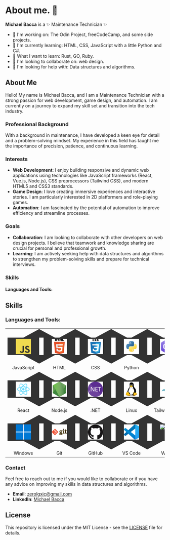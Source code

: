 # About me. 👋

**Michael Bacca** is a ✨ Maintenance Technician ✨

- 🔭 I'm working on: The Odin Project, freeCodeCamp, and some side projects.
- 🌱 I'm currently learning: HTML, CSS, JavaScript with a little Python and C#.
- 🌱 What I want to learn: Rust, GO, Ruby. 
- 🤝 I'm looking to collaborate on: web design.
- 🤔 I'm looking for help with: Data structures and algorithms.

## About Me

Hello! My name is Michael Bacca, and I am a Maintenance Technician with a strong passion for web development, game design, and automation. I am currently on a journey to expand my skill set and transition into the tech industry.

### Professional Background

With a background in maintenance, I have developed a keen eye for detail and a problem-solving mindset. My experience in this field has taught me the importance of precision, patience, and continuous learning.

### Interests

- **Web Development**: I enjoy building responsive and dynamic web applications using technologies like JavaScript frameworks (React, Vue.js, Node.js), CSS preprocessors (Tailwind CSS), and modern HTML5 and CSS3 standards.
- **Game Design**: I love creating immersive experiences and interactive stories. I am particularly interested in 2D platformers and role-playing games.
- **Automation**: I am fascinated by the potential of automation to improve efficiency and streamline processes.

### Goals

- **Collaboration**: I am looking to collaborate with other developers on web design projects. I believe that teamwork and knowledge sharing are crucial for personal and professional growth.
- **Learning**: I am actively seeking help with data structures and algorithms to strengthen my problem-solving skills and prepare for technical interviews.

### Skills

#### Languages and Tools:

<style>
.hexagon {
  position: relative;
  width: 100px; 
  height: 55px;
  background-color: #333;
  margin: 27.5px 0;
  display: inline-block;
}

.hexagon:before,
.hexagon:after {
  content: "";
  position: absolute;
  width: 0;
  border-left: 50px solid transparent;
  border-right: 50px solid transparent;
}

.hexagon:before {
  bottom: 100%;
  border-bottom: 27.5px solid #333;
}

.hexagon:after {
  top: 100%;
  width: 0;
  border-top: 27.5px solid #333;
}

.hexagon img {
  position: absolute;
  top: 50%;
  left: 50%;
  transform: translate(-50%, -50%);
  width: 48px;
  height: 48px;
}
</style>

## Skills

### Languages and Tools:

<table>
  <tr>
    <td align="center" width="120">
      <a href="https://developer.mozilla.org/en-US/docs/Web/JavaScript">
        <div class="hexagon">
          <img src="https://raw.githubusercontent.com/github/explore/master/topics/javascript/javascript.png" alt="JavaScript" />
        </div>
      </a>
      <br>JavaScript
    </td>
    <td align="center" width="120">
      <a href="https://developer.mozilla.org/en-US/docs/Web/HTML">
        <div class="hexagon">
          <img src="https://raw.githubusercontent.com/github/explore/master/topics/html/html.png" alt="HTML" />
        </div>
      </a>
      <br>HTML
    </td>
    <td align="center" width="120">
      <a href="https://developer.mozilla.org/en-US/docs/Web/CSS">
        <div class="hexagon">
          <img src="https://raw.githubusercontent.com/github/explore/master/topics/css/css.png" alt="CSS" />
        </div>
      </a>
      <br>CSS
    </td>
    <td align="center" width="120">
      <a href="https://www.python.org/">
        <div class="hexagon">
          <img src="https://raw.githubusercontent.com/github/explore/master/topics/python/python.png" alt="Python" />
        </div>
      </a>
      <br>Python
    </td>
    <td align="center" width="120">
      <a href="https://docs.microsoft.com/en-us/dotnet/csharp/">
        <div class="hexagon">
          <img src="https://raw.githubusercontent.com/github/explore/master/topics/csharp/csharp.png" alt="C#" />
        </div>
      </a>
      <br>C#
    </td>
  </tr>
  <tr>
    <td align="center" width="120">
      <a href="https://reactjs.org/">
        <div class="hexagon">
          <img src="https://raw.githubusercontent.com/github/explore/master/topics/react/react.png" alt="React" />
        </div>
      </a>
      <br>React
    </td>
    <td align="center" width="120">
      <a href="https://nodejs.org/">
        <div class="hexagon">
          <img src="https://raw.githubusercontent.com/github/explore/master/topics/nodejs/nodejs.png" alt="Node.js" />
        </div>
      </a>
      <br>Node.js
    </td>
    <td align="center" width="120">
      <a href="https://dotnet.microsoft.com/">
        <div class="hexagon">
          <img src="https://raw.githubusercontent.com/github/explore/master/topics/dotnet/dotnet.png" alt=".NET" />
        </div>
      </a>
      <br>.NET
    </td>
    <td align="center" width="120">
      <a href="https://www.linux.org/">
        <div class="hexagon">
          <img src="https://raw.githubusercontent.com/github/explore/master/topics/linux/linux.png" alt="Linux" />
        </div>
      </a>
      <br>Linux
    </td>
    <td align="center" width="120">
      <a href="https://tailwindcss.com/">
        <div class="hexagon">
          <img src="https://raw.githubusercontent.com/github/explore/master/topics/tailwind/tailwind.png" alt="Tailwind CSS" />
        </div>
      </a>
      <br>Tailwind CSS
    </td>
  </tr>
  <tr>
    <td align="center" width="120">
      <a href="https://www.microsoft.com/en-us/windows">
        <div class="hexagon">
          <img src="https://raw.githubusercontent.com/github/explore/master/topics/windows/windows.png" alt="Windows" />
        </div>
      </a>
      <br>Windows
    </td>
    <td align="center" width="120">
      <a href="https://git-scm.com/">
        <div class="hexagon">
          <img src="https://raw.githubusercontent.com/github/explore/master/topics/git/git.png" alt="Git" />
        </div>
      </a>
      <br>Git
    </td>
    <td align="center" width="120">
      <a href="https://github.com/">
        <div class="hexagon">
          <img src="https://raw.githubusercontent.com/github/explore/master/topics/github/github.png" alt="GitHub" />
        </div>
      </a>
      <br>GitHub
    </td>
    <td align="center" width="120">
      <a href="https://code.visualstudio.com/">
        <div class="hexagon">
          <img src="https://raw.githubusercontent.com/github/explore/master/topics/visual-studio-code/visual-studio-code.png" alt="VS Code" />
        </div>
      </a>
      <br>VS Code
    </td>
    <td align="center" width="120">
      <a href="https://docs.microsoft.com/en-us/windows/wsl/">
        <div class="hexagon">
          <img src="https://raw.githubusercontent.com/github/explore/master/topics/wsl/wsl.png" alt="WSL2" />
        </div>
      </a>
      <br>WSL2
    </td>
  </tr>
</table>





### Contact

Feel free to reach out to me if you would like to collaborate or if you have any advice on improving my skills in data structures and algorithms.
- **Email**: [zerolgxic@gmail.com](mailto:zerolgxic@gmail.com)
- **LinkedIn**: [Michael Bacca](https://www.linkedin.com/in/michael-bacca/)

## License
This repository is licensed under the MIT License - see the [LICENSE](LICENSE) file for details.

